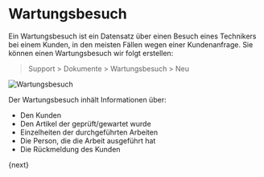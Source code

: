 <!-- add-breadcrumbs -->
# Wartungsbesuch


Ein Wartungsbesuch ist ein Datensatz über einen Besuch eines Technikers bei einem Kunden, in den meisten Fällen wegen einer Kundenanfrage. Sie können einen Wartungsbesuch wir folgt erstellen:

> Support > Dokumente > Wartungsbesuch > Neu

<img class="screenshot" alt="Wartungsbesuch" src="{{docs_base_url}}/v13/assets/img/support/maintenance-visit.png">

Der Wartungsbesuch inhält Informationen über:

* Den Kunden
* Den Artikel der geprüft/gewartet wurde
* Einzelheiten der durchgeführten Arbeiten
* Die Person, die die Arbeit ausgeführt hat
* Die Rückmeldung des Kunden

{next}
